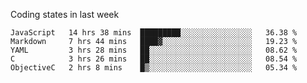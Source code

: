 Coding states in last week

<!--START_SECTION:waka-->
```text
JavaScript   14 hrs 38 mins  █████████░░░░░░░░░░░░░░░░   36.38 % 
Markdown     7 hrs 44 mins   ████▓░░░░░░░░░░░░░░░░░░░░   19.23 % 
YAML         3 hrs 28 mins   ██░░░░░░░░░░░░░░░░░░░░░░░   08.62 % 
C            3 hrs 26 mins   ██░░░░░░░░░░░░░░░░░░░░░░░   08.54 % 
ObjectiveC   2 hrs 8 mins    █▒░░░░░░░░░░░░░░░░░░░░░░░   05.34 % 
```
<!--END_SECTION:waka-->
